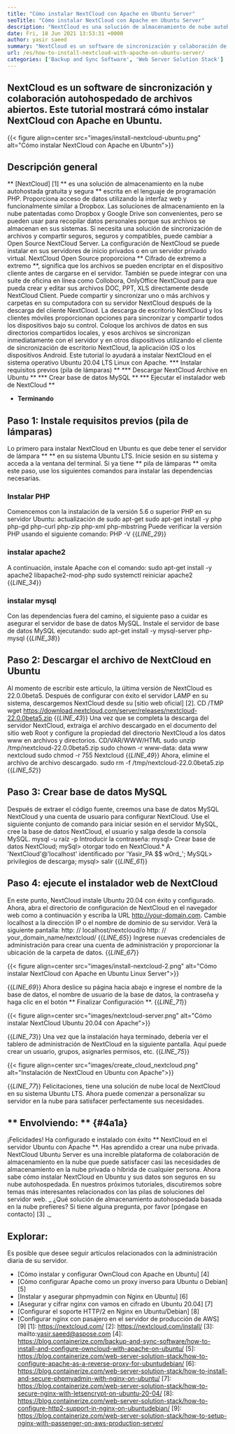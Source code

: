 ```yaml
---
title: "Cómo instalar NextCloud con Apache en Ubuntu Server" 
seoTitle: "Cómo instalar NextCloud con Apache en Ubuntu Server" 
description: "NextCloud es una solución de almacenamiento de nube autohospedada de código abierto escrita en PHP. Este artículo mostrará cómo instalar NextCloud con Apache en Ubuntu." 
date: Fri, 18 Jun 2021 13:53:31 +0000
author: yasir saeed
summary: "NextCloud es un software de sincronización y colaboración de código abierto autohospedados. Este tutorial mostrará cómo instalar NextCloud con Apache en Ubuntu." 
url: /es/how-to-install-nextcloud-with-apache-on-ubuntu-server/
categories: ['Backup and Sync Software', 'Web Server Solution Stack']
---
```


## NextCloud es un software de sincronización y colaboración autohospedado de archivos abiertos. Este tutorial mostrará cómo instalar NextCloud con Apache en Ubuntu.

{{< figure align=center src="images/install-nextcloud-ubuntu.png" alt="Cómo instalar NextCloud con Apache en Ubuntn">}}


## **Descripción general**
** [NextCloud] [1] ** es una solución de almacenamiento en la nube autohostada gratuita y segura ** escrita en el lenguaje de programación PHP. Proporciona acceso de datos utilizando la interfaz web y funcionalmente similar a Dropbox. Las soluciones de almacenamiento en la nube patentadas como Dropbox y Google Drive son convenientes, pero se pueden usar para recopilar datos personales porque sus archivos se almacenan en sus sistemas. Si necesita una solución de sincronización de archivos y compartir seguros, seguros y compatibles, puede cambiar a Open Source NextCloud Server. La configuración de NextCloud se puede instalar en sus servidores de inicio privados o en un servidor privado virtual.
NextCloud Open Source proporciona ** Cifrado de extremo a extremo **, significa que los archivos se pueden encriptar en el dispositivo cliente antes de cargarse en el servidor. También se puede integrar con una suite de oficina en línea como Collobora, OnlyOffice NextCloud para que pueda crear y editar sus archivos DOC, PPT, XLS directamente desde NextCloud Client. Puede compartir y sincronizar uno o más archivos y carpetas en su computadora con su servidor NextCloud después de la descarga del cliente NextCloud. La descarga de escritorio NextCloud y los clientes móviles proporcionan opciones para sincronizar y compartir todos los dispositivos bajo su control. Coloque los archivos de datos en sus directorios compartidos locales, y esos archivos se sincronizan inmediatamente con el servidor y en otros dispositivos utilizando el cliente de sincronización de escritorio NextCloud, la aplicación iOS o los dispositivos Android.
Este tutorial lo ayudará a instalar NextCloud en el sistema operativo Ubuntu 20.04 LTS Linux con Apache.
  *** Instalar requisitos previos (pila de lámparas) **
  *** Descargar NextCloud Archive en Ubuntu **
  *** Crear base de datos MySQL **
  *** Ejecutar el instalador web de NextCloud **
  * **Terminando**

## Paso 1: Instale requisitos previos (pila de lámparas)
Lo primero para instalar NextCloud en Ubuntu es que debe tener el servidor de lámpara ** ** en su sistema Ubuntu LTS. Inicie sesión en su sistema y acceda a la ventana del terminal. Si ya tiene ** pila de lámparas ** omita este paso, use los siguientes comandos para instalar las dependencias necesarias.

### Instalar PHP
Comencemos con la instalación de la versión 5.6 o superior PHP en su servidor Ubuntu:
actualización de sudo apt-get
sudo apt-get install -y php php-gd php-curl php-zip php-xml php-mbstring
Puede verificar la versión PHP usando el siguiente comando:
PHP -V
{{_LINE_29_}}

### instalar apache2
A continuación, instale Apache con el comando:
sudo apt-get install -y apache2 libapache2-mod-php
sudo systemctl reiniciar apache2
{{_LINE_34_}}

### instalar mysql
Con las dependencias fuera del camino, el siguiente paso a cuidar es asegurar el servidor de base de datos MySQL. Instale el servidor de base de datos MySQL ejecutando:
sudo apt-get install -y mysql-server php-mysql
{{_LINE_38_}}

## Paso 2: Descargar el archivo de NextCloud en Ubuntu
Al momento de escribir este artículo, la última versión de NextCloud es 22.0.0beta5. Después de configurar con éxito el servidor LAMP en su sistema, descargemos NextCloud desde su [sitio web oficial] [2].
CD /TMP
wget https://download.nextcloud.com/server/releases/nextcloud-22.0.0beta5.zip
{{_LINE_43_}}
Una vez que se completa la descarga del servidor NextCloud, extraiga el archivo descargado en el documento del sitio web Root y configure la propiedad del directorio NextCloud a los datos www en archivos y directorios.
CD/VAR/WWW/HTML
sudo unzip /tmp/nextcloud-22.0.0beta5.zip
sudo chown -r www-data: data www nextcloud
sudo chmod -r 755 Nextcloud
{{_LINE_49_}}
Ahora, elimine el archivo de archivo descargado.
sudo rm -f /tmp/nextcloud-22.0.0beta5.zip
{{_LINE_52_}}

## Paso 3: Crear base de datos MySQL
Después de extraer el código fuente, creemos una base de datos MySQL NextCloud y una cuenta de usuario para configurar NextCloud. Use el siguiente conjunto de comando para iniciar sesión en el servidor MySQL, cree la base de datos NextCloud, el usuario y salga desde la consola MySQL.
mysql -u raíz -p
Introducir la contraseña:
mysql> Crear base de datos NextCloud;
mySql> otorgar todo en NextCloud.* A 'NextCloud'@'localhost' identificado por 'Yasir_PA $$ w0rd_';
MySQL> privilegios de descarga;
mysql> salir
{{_LINE_61_}}

## Paso 4: ejecute el instalador web de NextCloud
En este punto, NextCloud instale Ubuntu 20.04 con éxito y configurado. Ahora, abra el directorio de configuración de NextCloud en el navegador web como a continuación y escriba la URL http://your-domain.com. Cambie localhost a la dirección IP o el nombre de dominio de su servidor. Verá la siguiente pantalla:
http: // localhost/nextcloud/o http: // your_domain_name/nextcloud/
{{_LINE_65_}}
Ingrese nuevas credenciales de administración para crear una cuenta de administración y proporcionar la ubicación de la carpeta de datos.
{{_LINE_67_}}

{{< figure align=center src="images/install-nextcloud-2.png" alt="Cómo instalar NextCloud con Apache en Ubuntu Linux Server">}}

{{_LINE_69_}}
Ahora deslice su página hacia abajo e ingrese el nombre de la base de datos, el nombre de usuario de la base de datos, la contraseña y haga clic en el botón ** Finalizar Configuración **.
{{_LINE_71_}}

{{< figure align=center src="images/nextcloud-server.png" alt="Cómo instalar NextCloud Ubuntu 20.04 con Apache">}}

{{_LINE_73_}}
Una vez que la instalación haya terminado, debería ver el tablero de administración de NextCloud en la siguiente pantalla. Aquí puede crear un usuario, grupos, asignarles permisos, etc.
{{_LINE_75_}}

{{< figure align=center src="images/create_cloud_nextcloud.png" alt="Instalación de NextCloud en Ubuntu con Apache">}}

{{_LINE_77_}}
Felicitaciones, tiene una solución de nube local de NextCloud en su sistema Ubuntu LTS. Ahora puede comenzar a personalizar su servidor en la nube para satisfacer perfectamente sus necesidades.

## ** Envolviendo: ** {#4a1a}
¡Felicidades! Ha configurado e instalado con éxito ** NextCloud en el servidor Ubuntu con Apache **. Has aprendido a crear una nube privada. NextCloud Ubuntu Server es una increíble plataforma de colaboración de almacenamiento en la nube que puede satisfacer casi las necesidades de almacenamiento en la nube privada o híbrida de cualquier persona. Ahora sabe cómo instalar NextCloud en Ubuntu y sus datos son seguros en su nube autohospedada. En nuestros próximos tutoriales, discutiremos sobre temas más interesantes relacionados con las pilas de soluciones del servidor web.
_ ¿Qué solución de almacenamiento autohospedada basada en la nube prefieres? Si tiene alguna pregunta, por favor [póngase en contacto] [3] ._

## Explorar:
Es posible que desee seguir artículos relacionados con la administración diaria de su servidor.
  * [Cómo instalar y configurar OwnCloud con Apache en Ubuntu] [4]
  * [Cómo configurar Apache como un proxy inverso para Ubuntu o Debian] [5]
  * [Instalar y asegurar phpmyadmin con Nginx en Ubuntu] [6]
  * [Asegurar y cifrar nginx con vamos en cifrado en Ubuntu 20.04] [7]
  * [Configurar el soporte HTTP/2 en Nginx en Ubuntu/Debian] [8]
  * [Configurar nginx con pasajero en el servidor de producción de AWS] [9]
[1]: https://nextcloud.com/
[2]: https://nextcloud.com/install/
[3]: mailto:yasir.saeed@aspose.com
[4]: https://blog.containerize.com/backup-and-sync-software/how-to-install-and-configure-owncloud-with-apache-on-ubuntu/
[5]: https://blog.containerize.com/web-server-solution-stack/how-to-configure-apache-as-a-reverse-proxy-for-ubuntudebian/
[6]: https://blog.containerize.com/web-server-solution-stack/how-to-install-and-secure-phpmyadmin-with-nginx-on-ubuntu/
[7]: https://blog.containerize.com/web-server-solution-stack/how-to-secure-nginx-with-letsencrypt-on-ubuntu-20-04/
[8]: https://blog.containerize.com/web-server-solution-stack/how-to-configure-http2-support-in-nginx-on-ubuntudebian/
[9]: https://blog.containerize.com/web-server-solution-stack/how-to-setup-nginx-with-passenger-on-aws-production-server/

